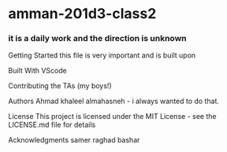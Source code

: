 # amman-201d3-class2
### it is a daily work and the direction is unknown

Getting Started
this file is very important and is built upon

Built With
VScode

Contributing
the TAs (my boys!)

Authors
Ahmad khaleel almahasneh - i always wanted to do that.

License
This project is licensed under the MIT License - see the LICENSE.md file for details

Acknowledgments
samer 
raghad
bashar
